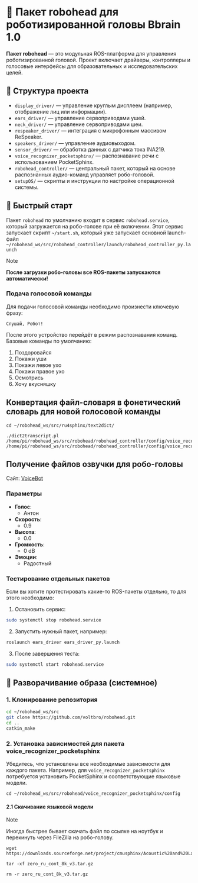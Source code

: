 # 🤖 Пакет robohead для роботизированной головы Bbrain 1.0 

**Пакет robohead** — это модульная ROS-платформа для управления роботизированной головой. Проект включает драйверы, контроллеры и голосовые интерфейсы для образовательных и исследовательских целей.

## 📁 Структура проекта

- `display_driver/` — управление круглым дисплеем (например, отображение лиц или информации).
- `ears_driver/` — управление сервоприводами ушей.
- `neck_driver/` — управление сервоприводами шеи.
- `respeaker_driver/` — интеграция с микрофонным массивом ReSpeaker.
- `speakers_driver/` — управление аудиовыходом.
- `sensor_driver/` — обработка данных с датчика тока INA219.
- `voice_recognizer_pocketsphinx/` — распознавание речи с использованием PocketSphinx.
- `robohead_controller/` — центральный пакет, который на основе распознанных аудио-команд управляет робо-головой.        
- `setupOS/` — скрипты и инструкции по настройке операционной системы.

## 🚀 Быстрый старт

Пакет `robohead` по умолчанию входит в сервис `robohead.service`, который загружается на робо-голове при её включении. Этот сервис запускает скрипт `~/start.sh`, который уже запускает основной launch-файл
`~/robohead_ws/src/robohead_controller/launch/robohead_controller_py.launch`

> [!NOTE]
> **После загрузки робо-головы все ROS-пакеты запускаются автоматически!**

### Подача голосовой команды

Для подачи голосовой команды необходимо произнести ключевую фразу:

```
Слушай, Робот!
```

После этого устройство перейдёт в режим распознавания команд. Базовые команды по умолчанию:

1. Поздоровайся  
2. Покажи уши  
3. Покажи левое ухо  
4. Покажи правое ухо  
5. Осмотрись
6. Хочу вкусняшку 

## Конвертация файл-словаря в фонетический словарь для новой голосовой команды

```
cd ~/robohead_ws/src/ru4sphinx/text2dict/

./dict2transcript.pl /home/pi/robohead_ws/src/robohead/robohead_controller/config/voice_recognizer_pocketsphinx/dictionary.txt /home/pi/robohead_ws/src/robohead/robohead_controller/config/voice_recognizer_pocketsphinx/dictionary.dict
```

## Получение файлов озвучки для робо-головы

Сайт: [VoiceBot](https://voicebot.su/)

### Параметры 

- **Голос**:
  - Антон
- **Скорость**:
  - 0.9
- **Высота**:
  - 0.0
- **Громкость**:
  - 0 dB
- **Эмоции**:
  - Радостный


### Тестирование отдельных пакетов

Если вы хотите протестировать какие-то ROS-пакеты отдельно, то для этого необходимо:

1. Остановить сервис:

```bash
sudo systemctl stop robohead.service
```

2. Запустить нужный пакет, например:

```bash
roslaunch ears_driver ears_driver_py.launch
```

3. После завершения теста:

```bash
sudo systemctl start robohead.service
```


## 🚀 Разворачивание образа (системное)
 
### 1. Клонирование репозитория

```bash
cd ~/robohead_ws/src
git clone https://github.com/voltbro/robohead.git
cd ..
catkin_make
```

### 2. Установка зависимостей для пакета voice_recognizer_pocketsphinx

Убедитесь, что установлены все необходимые зависимости для каждого пакета. Например, для `voice_recognizer_pocketsphinx` потребуется установить PocketSphinx и соответствующие языковые модели.

```
cd ~/robohead_ws/src/robohead/voice_recognizer_pocketsphinx/config
```

#### 2.1 Скачивание языковой модели

> [!NOTE]
> Иногда быстрее бывает скачать файл по ссылке на ноутбук и перекинуть через FileZilla на робо-голову.

```
wget https://downloads.sourceforge.net/project/cmusphinx/Acoustic%20and%20Language%20Models/Russian/zero_ru_cont_8k_v3.tar.gz

tar -xf zero_ru_cont_8k_v3.tar.gz

rm -r zero_ru_cont_8k_v3.tar.gz
```
